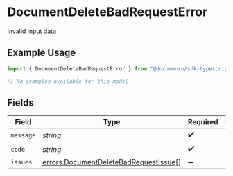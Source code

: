 # DocumentDeleteBadRequestError

Invalid input data

## Example Usage

```typescript
import { DocumentDeleteBadRequestError } from "@documenso/sdk-typescript/models/errors";

// No examples available for this model
```

## Fields

| Field                                                                                          | Type                                                                                           | Required                                                                                       | Description                                                                                    |
| ---------------------------------------------------------------------------------------------- | ---------------------------------------------------------------------------------------------- | ---------------------------------------------------------------------------------------------- | ---------------------------------------------------------------------------------------------- |
| `message`                                                                                      | *string*                                                                                       | :heavy_check_mark:                                                                             | N/A                                                                                            |
| `code`                                                                                         | *string*                                                                                       | :heavy_check_mark:                                                                             | N/A                                                                                            |
| `issues`                                                                                       | [errors.DocumentDeleteBadRequestIssue](../../models/errors/documentdeletebadrequestissue.md)[] | :heavy_minus_sign:                                                                             | N/A                                                                                            |